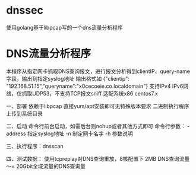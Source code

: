 # dnssec
使用golang基于libpcap写的一个dns流量分析程序

# DNS流量分析程序

本程序从指定网卡抓取DNS查询报文，进行报文分析得到clientIP、query-name字段，输出到指定syslog地址
输出格式如  {"clientip": "192.168.51.15","queryname":"x0cecoeie.co.localdomain"}
支持IPv4 IPv6网络，仅抓取UDP53，不支持TCP报文sniff
适配系统x86 centos7.x

一、部署
    依赖于libpcap 直接yum/apt安装即可无特殊版本要求
    二进制执行程序上传到系统目录

二、启动
    命令行前台启动，如需后台则nohup或者其他方式即可
    命令行参数：
           -address   指定syslog地址
           -n         制定网卡名字
           -h         参数说明

三、执行程序：dnsscan

四、测试数据：
    使用tcpreplay对DNS查询重放，8核配置下 2MB DNS查询流量 ～= 20Gbit全域流量的DNS查询量
